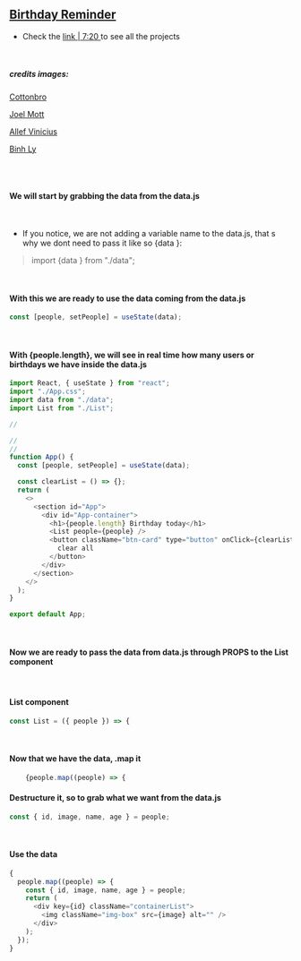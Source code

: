 ## [Birthday Reminder](https://youtu.be/a_7Z7C_JCyo)

- Check the [ link | 7:20 ](https://youtu.be/a_7Z7C_JCyo) to see all the projects

<br>

##### credits images:

[Cottonbro](https://www.pexels.com/@cottonbro/collections/)

[Joel Mott](https://unsplash.com/@joelmott)

[Allef Vinicius](https://unsplash.com/@seteph)

[Binh Ly](https://unsplash.com/@binhly)

<br>
<br>

#### We will start by grabbing the data from the data.js

<br>

- If you notice, we are not adding a variable name to the data.js, that s why we dont need to pass it like so {data }:

> import {data } from "./data";

<br>

#### With this we are ready to use the data coming from the data.js

```javascript
const [people, setPeople] = useState(data);
```

<br>

#### With {people.length}, we will see in real time how many users or birthdays we have inside the data.js

```javascript
import React, { useState } from "react";
import "./App.css";
import data from "./data";
import List from "./List";

//

//
//
function App() {
  const [people, setPeople] = useState(data);

  const clearList = () => {};
  return (
    <>
      <section id="App">
        <div id="App-container">
          <h1>{people.length} Birthday today</h1>
          <List people={people} />
          <button className="btn-card" type="button" onClick={clearList}>
            clear all
          </button>
        </div>
      </section>
    </>
  );
}

export default App;
```

<br>

#### Now we are ready to pass the data from data.js through PROPS to the List component

> <List people={people} />

<br>

#### List component

```javascript
const List = ({ people }) => {
```

<br>

#### Now that we have the data, .map it

```javascript
    {people.map((people) => {
```

#### Destructure it, so to grab what we want from the data.js

```javascript
const { id, image, name, age } = people;
```

<br>

#### Use the data

```javascript
{
  people.map((people) => {
    const { id, image, name, age } = people;
    return (
      <div key={id} className="containerList">
        <img className="img-box" src={image} alt="" />
      </div>
    );
  });
}
```
